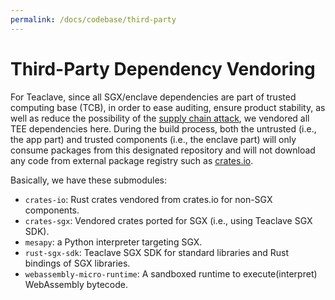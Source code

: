 ```yaml
---
permalink: /docs/codebase/third-party
---
```


# Third-Party Dependency Vendoring

For Teaclave, since all SGX/enclave dependencies are part of trusted computing base (TCB),
in order to ease auditing, ensure product stability, as well as reduce the
possibility of the [supply chain attack](https://en.wikipedia.org/wiki/Supply_chain_attack),
we vendored all TEE dependencies here. During the build process, both the
untrusted (i.e., the app part) and trusted components (i.e., the enclave part)
will only consume packages from this designated repository and will not
download any code from external package registry such as
[crates.io](https://crates.io).

Basically, we have these submodules:
  - `crates-io`: Rust crates vendored from crates.io for non-SGX components.
  - `crates-sgx`: Vendored crates ported for SGX (i.e., using Teaclave SGX SDK).
  - `mesapy`: a Python interpreter targeting SGX.
  - `rust-sgx-sdk`: Teaclave SGX SDK for standard libraries and Rust bindings of
    SGX libraries.
  - `webassembly-micro-runtime`: A sandboxed runtime to execute(interpret)
    WebAssembly bytecode.
